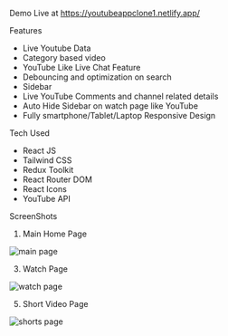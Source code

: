 Demo Live at https://youtubeappclone1.netlify.app/

Features
- Live Youtube Data
- Category based video
- YouTube Like Live Chat Feature
- Debouncing and optimization on search
- Sidebar
- Live YouTube Comments and channel related details
- Auto Hide Sidebar on watch page like YouTube
- Fully smartphone/Tablet/Laptop Responsive Design

Tech Used
- React JS
- Tailwind CSS
- Redux Toolkit
- React Router DOM
- React Icons
- YouTube API


ScreenShots
1. Main Home Page

![main page](https://github.com/ansarianas23/youtube-clone/assets/111463267/9757b891-f084-44b6-9d21-16d514a6fdaa)


3. Watch Page

![watch page](https://github.com/ansarianas23/youtube-clone/assets/111463267/08b193d8-58d1-4aa0-8ca1-e7d9c9d835c4)


5. Short Video Page

![shorts page](https://github.com/ansarianas23/youtube-clone/assets/111463267/5353187d-44b9-42a3-8fba-5b2ed8dbd2d8)




